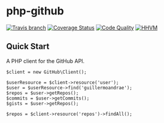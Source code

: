 # php-github
[![Travis branch](https://img.shields.io/travis/guillermoandrae/php-github.svg?style=flat)](https://travis-ci.org/guillermoandrae/php-github) [![Coverage Status](http://img.shields.io/scrutinizer/coverage/g/guillermoandrae/php-github.svg?style=flat)](https://scrutinizer-ci.com/g/guillermoandrae/php-github/?branch=master) [![Code Quality](http://img.shields.io/scrutinizer/g/guillermoandrae/php-github.svg?style=flat)](https://scrutinizer-ci.com/g/guillermoandrae/php-github/?branch=master) [![HHVM](https://img.shields.io/hhvm/guillermoandrae/php-github.svg?style=flat)](https://img.shields.io/hhvm/guillermoandrae/php-github.svg?style=flat)



## Quick Start
A PHP client for the GitHub API.

    $client = new GitHub\Client();

    $userResource = $client->resource('user');
    $user = $userResource->find('guillermoandrae');
    $repos = $user->getRepos();
    $commits = $user->getCommits();
    $gists = $user->getRepos();

    $repos = $client->resource('repos')->findAll();
